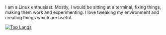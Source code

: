 I am a Linux enthusiast. Mostly, I would be sitting at a terminal, 
fixing things, making them work and experimenting. 
I love tweaking my environment and creating things which are useful. 

[![Top Langs](https://github-readme-stats.vercel.app/api/top-langs/?username=Ressobe&hide=shell,ruby,roff&layout=compact&theme=onedark)](https://github.com/anuraghazra/github-readme-stats)
